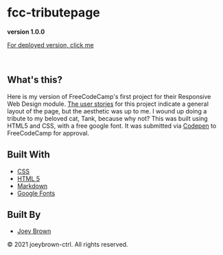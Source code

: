 # fcc-tributepage

**version 1.0.0**

[For deployed version, click me](https://joeybrown-ctrl.github.io/Beercrawlr/)

<br>

## What's this?

Here is my version of FreeCodeCamp's first project for their Responsive Web Design module. 
[The user stories](https://www.freecodecamp.org/learn/responsive-web-design/responsive-web-design-projects/build-a-tribute-page) for this project indicate a general layout of the page, but the aesthetic was up to me. I wound up doing a tribute to my beloved cat, Tank, because why not? This was built using HTML5 and CSS, with a free google font. It was submitted via [Codepen](https://codepen.io/joeyBrown91/pen/MWvRajV) to FreeCodeCamp for approval.

## Built With

* [CSS](https://developer.mozilla.org/en-US/docs/Web/CSS)
* [HTML 5](https://developer.mozilla.org/en-US/docs/Web/Guide/HTML/HTML5)
* [Markdown](https://guides.github.com/features/mastering-markdown/) 
* [Google Fonts](https://fonts.google.com/) 


## Built By

* [Joey Brown](https://github.com/joeybrown-ctrl)



&copy; 2021 joeybrown-ctrl. All rights reserved.